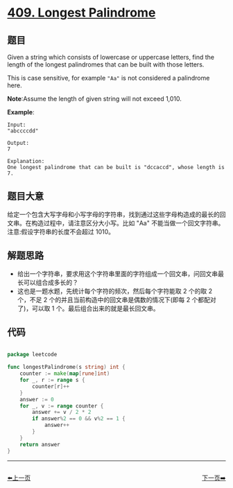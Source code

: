 # [409. Longest Palindrome](https://leetcode.com/problems/longest-palindrome/)


## 题目

Given a string which consists of lowercase or uppercase letters, find the length of the longest palindromes that can be built with those letters.

This is case sensitive, for example `"Aa"` is not considered a palindrome here.

**Note**:Assume the length of given string will not exceed 1,010.

**Example**:

    Input:
    "abccccdd"
    
    Output:
    7
    
    Explanation:
    One longest palindrome that can be built is "dccaccd", whose length is 7.


## 题目大意

给定一个包含大写字母和小写字母的字符串，找到通过这些字母构造成的最长的回文串。在构造过程中，请注意区分大小写。比如 "Aa" 不能当做一个回文字符串。注意:假设字符串的长度不会超过 1010。


## 解题思路


- 给出一个字符串，要求用这个字符串里面的字符组成一个回文串，问回文串最长可以组合成多长的？
- 这也是一题水题，先统计每个字符的频次，然后每个字符能取 2 个的取 2 个，不足 2 个的并且当前构造中的回文串是偶数的情况下(即每 2 个都配对了)，可以取 1 个。最后组合出来的就是最长回文串。


## 代码

```go

package leetcode

func longestPalindrome(s string) int {
	counter := make(map[rune]int)
	for _, r := range s {
		counter[r]++
	}
	answer := 0
	for _, v := range counter {
		answer += v / 2 * 2
		if answer%2 == 0 && v%2 == 1 {
			answer++
		}
	}
	return answer
}

```


----------------------------------------------
<div style="display: flex;justify-content: space-between;align-items: center;">
<p><a href="https://books.halfrost.com/leetcode/ChapterFour/0400~0499/0405.Convert-a-Number-to-Hexadecimal/">⬅️上一页</a></p>
<p><a href="https://books.halfrost.com/leetcode/ChapterFour/0400~0499/0410.Split-Array-Largest-Sum/">下一页➡️</a></p>
</div>

